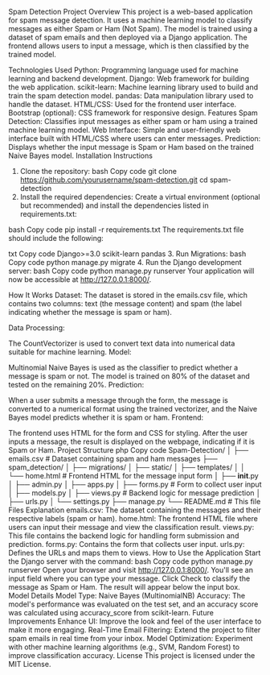 Spam Detection Project
Overview
This project is a web-based application for spam message detection. It uses a machine learning model to classify messages as either Spam or Ham (Not Spam). The model is trained using a dataset of spam emails and then deployed via a Django application. The frontend allows users to input a message, which is then classified by the trained model.

Technologies Used
Python: Programming language used for machine learning and backend development.
Django: Web framework for building the web application.
scikit-learn: Machine learning library used to build and train the spam detection model.
pandas: Data manipulation library used to handle the dataset.
HTML/CSS: Used for the frontend user interface.
Bootstrap (optional): CSS framework for responsive design.
Features
Spam Detection: Classifies input messages as either spam or ham using a trained machine learning model.
Web Interface: Simple and user-friendly web interface built with HTML/CSS where users can enter messages.
Prediction: Displays whether the input message is Spam or Ham based on the trained Naive Bayes model.
Installation Instructions
1. Clone the repository:
bash
Copy code
git clone https://github.com/yourusername/spam-detection.git
cd spam-detection
2. Install the required dependencies:
Create a virtual environment (optional but recommended) and install the dependencies listed in requirements.txt:

bash
Copy code
pip install -r requirements.txt
The requirements.txt file should include the following:

txt
Copy code
Django>=3.0
scikit-learn
pandas
3. Run Migrations:
bash
Copy code
python manage.py migrate
4. Run the Django development server:
bash
Copy code
python manage.py runserver
Your application will now be accessible at http://127.0.0.1:8000/.

How It Works
Dataset: The dataset is stored in the emails.csv file, which contains two columns: text (the message content) and spam (the label indicating whether the message is spam or ham).

Data Processing:

The CountVectorizer is used to convert text data into numerical data suitable for machine learning.
Model:

Multinomial Naive Bayes is used as the classifier to predict whether a message is spam or not.
The model is trained on 80% of the dataset and tested on the remaining 20%.
Prediction:

When a user submits a message through the form, the message is converted to a numerical format using the trained vectorizer, and the Naive Bayes model predicts whether it is spam or ham.
Frontend:

The frontend uses HTML for the form and CSS for styling.
After the user inputs a message, the result is displayed on the webpage, indicating if it is Spam or Ham.
Project Structure
php
Copy code
Spam-Detection/
│
├── emails.csv             # Dataset containing spam and ham messages
├── spam_detection/
│   ├── migrations/
│   ├── static/
│   ├── templates/
│   │   └── home.html      # Frontend HTML for the message input form
│   ├── __init__.py
│   ├── admin.py
│   ├── apps.py
│   ├── forms.py           # Form to collect user input
│   ├── models.py
│   ├── views.py           # Backend logic for message prediction
│   ├── urls.py
│   └── settings.py
├── manage.py
└── README.md              # This file
Files Explanation
emails.csv: The dataset containing the messages and their respective labels (spam or ham).
home.html: The frontend HTML file where users can input their message and view the classification result.
views.py: This file contains the backend logic for handling form submission and prediction.
forms.py: Contains the form that collects user input.
urls.py: Defines the URLs and maps them to views.
How to Use the Application
Start the Django server with the command:
bash
Copy code
python manage.py runserver
Open your browser and visit http://127.0.0.1:8000/.
You'll see an input field where you can type your message.
Click Check to classify the message as Spam or Ham.
The result will appear below the input box.
Model Details
Model Type: Naive Bayes (MultinomialNB)
Accuracy: The model's performance was evaluated on the test set, and an accuracy score was calculated using accuracy_score from scikit-learn.
Future Improvements
Enhance UI: Improve the look and feel of the user interface to make it more engaging.
Real-Time Email Filtering: Extend the project to filter spam emails in real time from your inbox.
Model Optimization: Experiment with other machine learning algorithms (e.g., SVM, Random Forest) to improve classification accuracy.
License
This project is licensed under the MIT License.

